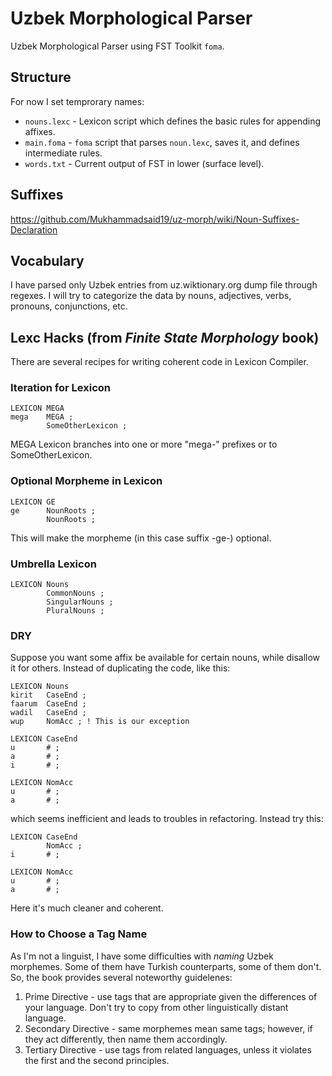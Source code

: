 # Uzbek Morphological Parser
Uzbek Morphological Parser using FST Toolkit `foma`.

## Structure
For now I set temprorary names:
- `nouns.lexc` - Lexicon script which defines the basic rules for appending affixes.
- `main.foma` - `foma` script that parses `noun.lexc`, saves it, and defines intermediate rules.
- `words.txt` - Current output of FST in lower (surface level).

## Suffixes

https://github.com/Mukhammadsaid19/uz-morph/wiki/Noun-Suffixes-Declaration


## Vocabulary

I have parsed only Uzbek entries from uz.wiktionary.org dump file through regexes. I will try to categorize the data by nouns, adjectives, verbs, pronouns, conjunctions, etc.

## Lexc Hacks (from _Finite State Morphology_ book)

There are several recipes for writing coherent code in Lexicon Compiler.

### Iteration for Lexicon

```
LEXICON MEGA
mega    MEGA ;
        SomeOtherLexicon ;
```
MEGA Lexicon branches into one or more "mega-" prefixes or to SomeOtherLexicon.

### Optional Morpheme in Lexicon

```
LEXICON GE
ge      NounRoots ;
        NounRoots ;
```
This will make the morpheme (in this case suffix -ge-) optional.

### Umbrella Lexicon
```
LEXICON Nouns
        CommonNouns ;
        SingularNouns ;
        PluralNouns ;
```

### DRY
Suppose you want some affix be available for certain nouns, while disallow it for others. Instead of duplicating the code, like this:
```
LEXICON Nouns
kirit   CaseEnd ;
faarum  CaseEnd ;
wadil   CaseEnd ;
wup     NomAcc ; ! This is our exception

LEXICON CaseEnd
u       # ;
a       # ;
i       # ;

LEXICON NomAcc
u       # ;
a       # ;
```
which seems inefficient and leads to troubles in refactoring. Instead try this:

```
LEXICON CaseEnd
        NomAcc ;
i       # ;

LEXICON NomAcc
u       # ;
a       # ;
```

Here it's much cleaner and coherent. 

### How to Choose a Tag Name

As I'm not a linguist, I have some difficulties with _naming_ Uzbek morphemes. Some of them have Turkish counterparts, some of them don't. So, the book provides several noteworthy guidelenes:

1. Prime Directive - use tags that are appropriate given the differences of your language. Don't try to copy from other linguistically distant language.
2. Secondary Directive - same morphemes mean same tags; however, if they act differently, then name them accordingly.
3. Tertiary Directive - use tags from related languages, unless it violates the first and the second principles.

